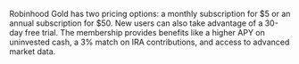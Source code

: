 Robinhood Gold has two pricing options: a monthly subscription for $5 or an annual subscription for $50. New users can also take advantage of a 30-day free trial. The membership provides benefits like a higher APY on uninvested cash, a 3% match on IRA contributions, and access to advanced market data.